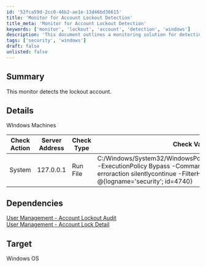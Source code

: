 ```yaml
---
id: '52fca59d-2cc0-46b2-ae1e-13d46bd36615'
title: 'Monitor for Account Lockout Detection'
title_meta: 'Monitor for Account Lockout Detection'
keywords: ['monitor', 'lockout', 'account', 'detection', 'windows']
description: 'This document outlines a monitoring solution for detecting account lockouts on Windows machines. It includes details on the check action, server address, check type, and dependencies for effective account management.'
tags: ['security', 'windows']
draft: false
unlisted: false
---
```

## Summary

This monitor detects the lockout account.

## Details

WIndows Machines

| Check Action | Server Address | Check Type | Check Value | Comparator | Interval | Result |
|--------------|----------------|-------------|--------------|------------|----------|--------|
| System       | 127.0.0.1     | Run File    | C:/Windows/System32/WindowsPowerShell/v1.0/powershell.exe -ExecutionPolicy Bypass -Command "Get-winevent -erroraction silentlycontinue -FilterHashtable @\{logname='security'; id=4740\} | Where-Object {$_.TimeCreated -gt (Get-Date).AddMinutes(-15)} | select-object -expandproperty TimeCreated" | Missing     | 15       |        |

## Dependencies

[User Management - Account Lockout Audit](<../../unsorted/User Management - Account Lockout Audit.md>)  
[User Management - Account Lock Detail](<../../unsorted/User Management - Account Lock Detail.md>)  

## Target

Windows OS













